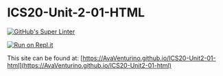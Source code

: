 # ICS20-Unit-2-01-HTML

[![GitHub's Super Linter](https://github.com/AvaVenturino/ICS20-Unit2-01-html/workflows/GitHub's%20Super%20Linter/badge.svg)](https://github.com/AvaVenturino/ICS20-Unit2-01-html/actions)

[![Run on Repl.it](https://repl.it/badge/github/AvaVenturino/ICS20-Unit2-01-html)](https://repl.it/github/AvaVenturino/ICS20-Unit2-01-html)

This site can be found at: [https://AvaVenturino.github.io/ICS20-Unit2-01-html](https://AvaVenturino.github.io/ICS20-Unit2-01-html)
